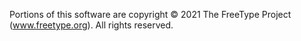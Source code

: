 Portions of this software are copyright © 2021 The FreeType Project (www.freetype.org). All rights reserved.